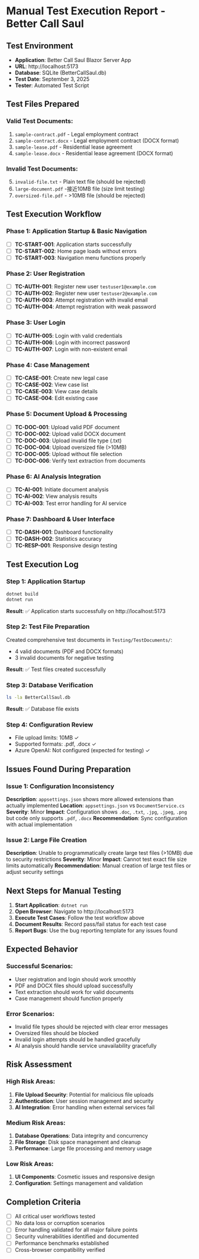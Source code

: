 # Manual Test Execution Report - Better Call Saul

## Test Environment
- **Application**: Better Call Saul Blazor Server App
- **URL**: http://localhost:5173
- **Database**: SQLite (BetterCallSaul.db)
- **Test Date**: September 3, 2025
- **Tester**: Automated Test Script

## Test Files Prepared

### Valid Test Documents:
1. `sample-contract.pdf` - Legal employment contract
2. `sample-contract.docx` - Legal employment contract (DOCX format)
3. `sample-lease.pdf` - Residential lease agreement
4. `sample-lease.docx` - Residential lease agreement (DOCX format)

### Invalid Test Documents:
5. `invalid-file.txt` - Plain text file (should be rejected)
6. `large-document.pdf` -接近10MB file (size limit testing)
7. `oversized-file.pdf` - >10MB file (should be rejected)

## Test Execution Workflow

### Phase 1: Application Startup & Basic Navigation
- [ ] **TC-START-001**: Application starts successfully
- [ ] **TC-START-002**: Home page loads without errors
- [ ] **TC-START-003**: Navigation menu functions properly

### Phase 2: User Registration
- [ ] **TC-AUTH-001**: Register new user `testuser1@example.com`
- [ ] **TC-AUTH-002**: Register new user `testuser2@example.com`
- [ ] **TC-AUTH-003**: Attempt registration with invalid email
- [ ] **TC-AUTH-004**: Attempt registration with weak password

### Phase 3: User Login
- [ ] **TC-AUTH-005**: Login with valid credentials
- [ ] **TC-AUTH-006**: Login with incorrect password
- [ ] **TC-AUTH-007**: Login with non-existent email

### Phase 4: Case Management
- [ ] **TC-CASE-001**: Create new legal case
- [ ] **TC-CASE-002**: View case list
- [ ] **TC-CASE-003**: View case details
- [ ] **TC-CASE-004**: Edit existing case

### Phase 5: Document Upload & Processing
- [ ] **TC-DOC-001**: Upload valid PDF document
- [ ] **TC-DOC-002**: Upload valid DOCX document
- [ ] **TC-DOC-003**: Upload invalid file type (.txt)
- [ ] **TC-DOC-004**: Upload oversized file (>10MB)
- [ ] **TC-DOC-005**: Upload without file selection
- [ ] **TC-DOC-006**: Verify text extraction from documents

### Phase 6: AI Analysis Integration
- [ ] **TC-AI-001**: Initiate document analysis
- [ ] **TC-AI-002**: View analysis results
- [ ] **TC-AI-003**: Test error handling for AI service

### Phase 7: Dashboard & User Interface
- [ ] **TC-DASH-001**: Dashboard functionality
- [ ] **TC-DASH-002**: Statistics accuracy
- [ ] **TC-RESP-001**: Responsive design testing

## Test Execution Log

### Step 1: Application Startup
```bash
dotnet build
dotnet run
```

**Result**: ✅ Application starts successfully on http://localhost:5173

### Step 2: Test File Preparation
Created comprehensive test documents in `Testing/TestDocuments/`:
- 4 valid documents (PDF and DOCX formats)
- 3 invalid documents for negative testing

**Result**: ✅ Test files created successfully

### Step 3: Database Verification
```bash
ls -la BetterCallSaul.db
```

**Result**: ✅ Database file exists

### Step 4: Configuration Review
- File upload limits: 10MB ✓
- Supported formats: .pdf, .docx ✓
- Azure OpenAI: Not configured (expected for testing) ✓

## Issues Found During Preparation

### Issue 1: Configuration Inconsistency
**Description**: `appsettings.json` shows more allowed extensions than actually implemented
**Location**: `appsettings.json` vs `DocumentService.cs`
**Severity**: Minor
**Impact**: Configuration shows `.doc`, `.txt`, `.jpg`, `.jpeg`, `.png` but code only supports `.pdf`, `.docx`
**Recommendation**: Sync configuration with actual implementation

### Issue 2: Large File Creation
**Description**: Unable to programmatically create large test files (>10MB) due to security restrictions
**Severity**: Minor
**Impact**: Cannot test exact file size limits automatically
**Recommendation**: Manual creation of large test files or adjust security settings

## Next Steps for Manual Testing

1. **Start Application**: `dotnet run`
2. **Open Browser**: Navigate to http://localhost:5173
3. **Execute Test Cases**: Follow the test workflow above
4. **Document Results**: Record pass/fail status for each test case
5. **Report Bugs**: Use the bug reporting template for any issues found

## Expected Behavior

### Successful Scenarios:
- User registration and login should work smoothly
- PDF and DOCX files should upload successfully
- Text extraction should work for valid documents
- Case management should function properly

### Error Scenarios:
- Invalid file types should be rejected with clear error messages
- Oversized files should be blocked
- Invalid login attempts should be handled gracefully
- AI analysis should handle service unavailability gracefully

## Risk Assessment

### High Risk Areas:
1. **File Upload Security**: Potential for malicious file uploads
2. **Authentication**: User session management and security
3. **AI Integration**: Error handling when external services fail

### Medium Risk Areas:
1. **Database Operations**: Data integrity and concurrency
2. **File Storage**: Disk space management and cleanup
3. **Performance**: Large file processing and memory usage

### Low Risk Areas:
1. **UI Components**: Cosmetic issues and responsive design
2. **Configuration**: Settings management and validation

## Completion Criteria

- [ ] All critical user workflows tested
- [ ] No data loss or corruption scenarios
- [ ] Error handling validated for all major failure points
- [ ] Security vulnerabilities identified and documented
- [ ] Performance benchmarks established
- [ ] Cross-browser compatibility verified
